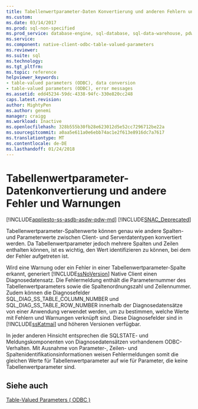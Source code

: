 ```yaml
---
title: Tabellenwertparameter-Daten Konvertierung und anderen Fehlern und Warnungen | Microsoft Docs
ms.custom: 
ms.date: 03/14/2017
ms.prod: sql-non-specified
ms.prod_service: database-engine, sql-database, sql-data-warehouse, pdw
ms.service: 
ms.component: native-client-odbc-table-valued-parameters
ms.reviewer: 
ms.suite: sql
ms.technology: 
ms.tgt_pltfrm: 
ms.topic: reference
helpviewer_keywords:
- table-valued parameters (ODBC), data conversion
- table-valued parameters (ODBC), error messages
ms.assetid: edd45234-59dc-4338-94fc-330e820cc248
caps.latest.revision: 
author: MightyPen
ms.author: genemi
manager: craigg
ms.workload: Inactive
ms.openlocfilehash: 328b555b30fb28e623012d5e52cc7296712be22a
ms.sourcegitcommit: a0aa5e611a0e6ebb74ac1e2f613e8916dc7a7617
ms.translationtype: MT
ms.contentlocale: de-DE
ms.lasthandoff: 01/24/2018
---
```

# <a name="table-valued-parameter-data-conversion-and-other-errors-and-warnings"></a>Tabellenwertparameter-Datenkonvertierung und andere Fehler und Warnungen
[!INCLUDE[appliesto-ss-asdb-asdw-pdw-md](../../includes/appliesto-ss-asdb-asdw-pdw-md.md)]
[!INCLUDE[SNAC_Deprecated](../../includes/snac-deprecated.md)]

  Tabellenwertparameter-Spaltenwerte können genau wie andere Spalten- und Parameterwerte zwischen Client- und Serverdatentypen konvertiert werden. Da Tabellenwertparameter jedoch mehrere Spalten und Zeilen enthalten können, ist es wichtig, den Wert identifizieren zu können, bei dem der Fehler aufgetreten ist.  
  
 Wird eine Warnung oder ein Fehler in einer Tabellenwertparameter-Spalte erkannt, generiert [!INCLUDE[ssNoVersion](../../includes/ssnoversion-md.md)] Native Client einen Diagnosedatensatz. Die Fehlermeldung enthält die Parameternummer des Tabellenwertparameters sowie die Spaltenordnungszahl und Zeilennummer. Zudem können die Diagnosefelder SQL_DIAG_SS_TABLE_COLUMN_NUMBER und SQL_DIAG_SS_TABLE_ROW_NUMBER innerhalb der Diagnosedatensätze von einer Anwendung verwendet werden, um zu bestimmen, welche Werte mit Fehlern und Warnungen verknüpft sind. Diese Diagnosefelder sind in [!INCLUDE[ssKatmai](../../includes/sskatmai-md.md)] und höheren Versionen verfügbar.  
  
 In jeder anderen Hinsicht entsprechen die SQLSTATE- und Meldungskomponenten von Diagnosedatensätzen vorhandenem ODBC-Verhalten. Mit Ausnahme von Parameter-, Zeilen- und Spaltenidentifikationsinformationen weisen Fehlermeldungen somit die gleichen Werte für Tabellenwertparameter auf wie für Parameter, die keine Tabellenwertparameter sind.  
  
## <a name="see-also"></a>Siehe auch  
 [Table-Valued Parameters &#40; ODBC &#41;](../../relational-databases/native-client-odbc-table-valued-parameters/table-valued-parameters-odbc.md)  
  
  
